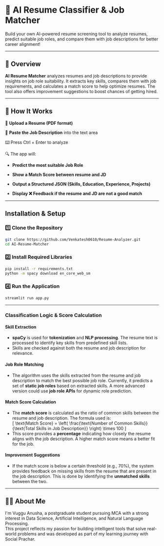 
# 🤖 AI Resume Classifier & Job Matcher

Build your own AI-powered resume screening tool to analyze resumes, predict suitable job roles, and compare them with job descriptions for better career alignment!

---

## 📌 Overview

**AI Resume Matcher** analyzes resumes and job descriptions to provide insights on job role suitability. It extracts key skills, compares them with job requirements, and calculates a match score to help optimize resumes. The tool also offers improvement suggestions to boost chances of getting hired.


---

## **🧠 How It Works**  


📄 **Upload a Resume (PDF format)**

📝 **Paste the Job Description** into the text area

⌨️ Press Ctrl + Enter to analyze

🔍 The app will:

- **Predict the most suitable Job Role**

- **Show a Match Score between resume and JD**

- **Output a Structured JSON (Skills, Education, Experience, Projects)**

- **Display ❌ Feedback if the resume and JD are not a good match**
---

## **Installation & Setup**  

### **1️⃣ Clone the Repository**  
```bash
git clone https://github.com/Venkatesh0610/Resume-Analyzer.git 
cd AI-Resume-Matcher
```

### **2️⃣ Install Required Libraries**  
```bash
pip install -r requirements.txt
python -m spacy download en_core_web_sm

```

### **4️⃣ Run the Application**  
```bash
streamlit run app.py
```


  

---
### **Classification Logic & Score Calculation**  

#### **Skill Extraction**  
- **spaCy** is used for **tokenization** and **NLP processing**. The resume text is processed to identify key skills from predefined skill lists. 
- Skills are checked against both the resume and job description for relevance.
  
#### **Job Role Matching**  
- The algorithm uses the skills extracted from the resume and job description to match the best possible job role. Currently, it predicts a set of **static job roles** based on extracted skills. A more advanced version could use **job role APIs** for dynamic role prediction.

#### **Match Score Calculation**  
- The **match score** is calculated as the ratio of common skills between the resume and job description. The formula used is:  
  \[
  \text{Match Score} = \left( \frac{\text{Number of Common Skills}}{\text{Total Skills in Job Description}} \right) \times 100
  \]
- This score provides a **percentage** indicating how closely the resume aligns with the job description. A higher match score means a better fit for the job.

#### **Improvement Suggestions**  
- If the match score is below a certain threshold (e.g., 70%), the system provides feedback on missing skills from the resume that are present in the job description. This is done by identifying the **unmatched skills** between the two.
---

## **🙋‍♀️ About Me**

I'm Vuggu Anusha, a postgraduate student pursuing MCA with a strong interest in Data Science, Artificial Intelligence, and Natural Language Processing.  
This project reflects my passion for building intelligent tools that solve real-world problems and was developed as part of my learning journey with Social Prachar.
